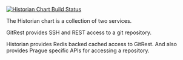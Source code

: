 [![Historian Chart Build Status](https://offnet.visualstudio.com/_apis/public/build/definitions/0a22f611-6a4a-4416-a1bb-53ed7284aa21/13/badge)](https://offnet.visualstudio.com/officenet/_build/index?definitionId=13)

The Historian chart is a collection of two services.

GitRest provides SSH and REST access to a git repository.

Historian provides Redis backed cached access to GitRest. And also provides Prague specific APIs for accessing
a repository.
